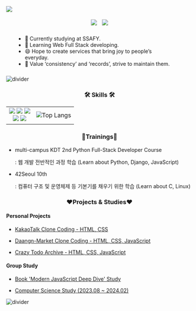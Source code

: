 <div class="header" align="ceter">
    <img src="https://capsule-render.vercel.app/api?type=venom&height=150&color=gradient&text=Hi,%20I'm%20minjee&desc=who%20wants%20to%20blend%20into%20the%20world%20in%20various%20forms&fontAlignY=40&descAlignY=75&reversal=false" />
</div>

<div align="center" style="margin: 20px 0px 5px">
  <a style="margin-right: 10px" href="https://hits.seeyoufarm.com"><img src="https://hits.seeyoufarm.com/api/count/incr/badge.svg?url=https%3A%2F%2Fgithub.com%2Fminjeeki&count_bg=%23CCE3FF&title_bg=%236B99FF&icon=&icon_color=%23DFDFDF&title=hits&edge_flat=false"/></a>
  <a href="./korean_readme.md"><img src="https://img.shields.io/badge/korean_profile-orange?style=flat&logoColor=white"/></a>
</div>

<!-- about me - 이름, 되고 싶은 모습, 최근 하고 있는 일들 -->

<ul class="current_summary" style="padding: 10px 10%">
    <li>🔭 Currently studying at SSAFY.</li>
    <li>🌱 Learning Web Full Stack developing.</li>
    <li>😄 Hope to create services that bring joy to people’s everyday.</li>
    <li>👯 Value ‘consistency’ and ‘records’, strive to maintain them.</li>
</ul>

![divider](https://capsule-render.vercel.app/api?type=rect&height=1&color=gradient)

<!-- more about me - skills, qualification, trainings, projects & studies, contact -->

<div class="body" align="left">

<h3 align="center">🛠 Skills 🛠</h3>
 <table>
   <tr>
    <td align="center">
        <div>
          <img src="https://img.shields.io/badge/markdown-000000?style=for-the-badge&logo=markdown&logoColor=white"/>
          <img src="https://img.shields.io/badge/html5-E34F26?style=for-the-badge&logo=html5&logoColor=white"/> 
          <img src="https://img.shields.io/badge/css-1572B6?style=for-the-badge&logo=css3&logoColor=white"/>
        </div>
        <div>
          <img src="https://img.shields.io/badge/javascript-F7DF1E?style=for-the-badge&logo=javascript&logoColor=white"/>
          <img src="https://img.shields.io/badge/python-3776AB?style=for-the-badge&logo=python&logoColor=white"/>
        </div>
    </td>
    <td>
     <img src="https://github-readme-stats.vercel.app/api/top-langs/?username=minjeeki&layout=compact&theme=tokyonight" alt="Top Langs"/>
    </td>
   </tr>
 </table>

<!-- <h3 align="center">Qualifications</h3> -->

<h3 align="center">🌱Trainings🌱</h3>

* multi-campus KDT 2nd Python Full-Stack Developer Course
  
  : 웹 개발 전반적인 과정 학습 (Learn about Python, Django, JavaScript)

* 42Seoul 10th
  
  : 컴퓨터 구조 및 운영체제 등 기본기를 채우기 위한 학습 (Learn about C, Linux)

<h3 align="center">❤️Projects & Studies❤️</h3>

<h4>Personal Projects</h4>

* [KakaoTalk Clone Coding - HTML, CSS](https://nninzy.github.io/KakaoTalk-clone/)

* [Daangn-Market Clone Coding - HTML, CSS, JavaScript](https://nninzy.github.io/daangn-clone/)

* [Crazy Todo Archive - HTML, CSS, JavaScript](https://nninzy.github.io/crazy_archive/)

<h4>Group Study</h4>

* [Book 'Modern JavaScript Deep Dive' Study](https://github.com/nninzy/deepRun)

* [Computer Science Study (2023.08 ~ 2024.02)](https://min-z.notion.site/CS-2023-08-2024-02-292051f0b34c41bb9d0f8080ae99cab8?pvs=4)

![divider](https://capsule-render.vercel.app/api?type=rect&height=1&color=gradient)

</div>

<!-- about my github - 어떻게 활용하고 있는지에 대한 설명 & github stat과 백준 stat

![minjeeki's GitHub stats](https://github-readme-stats.vercel.app/api?username=minjeeki&show_icons=true&theme=radical)

[![Solved.ac Profile](http://mazassumnida.wtf/api/v2/generate_badge?boj=devnninzy)](https://solved.ac/devnninzy/)

pin list - git commit 시간대 & recently activity -->
